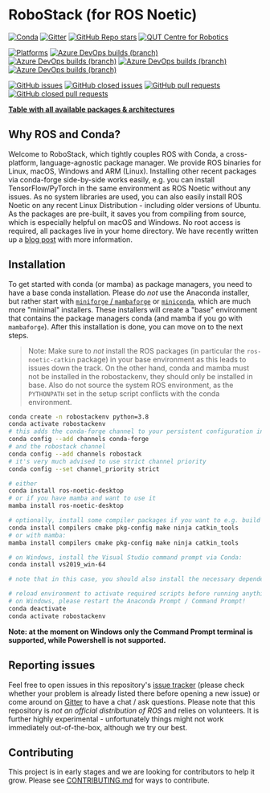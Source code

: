 # RoboStack (for ROS Noetic)
[![Conda](https://img.shields.io/conda/dn/robostack/ros-noetic-desktop?style=flat-square)](https://anaconda.org/robostack/)
[![Gitter](https://img.shields.io/gitter/room/RoboStack/Lobby?style=flat-square)](https://gitter.im/RoboStack/Lobby)
[![GitHub Repo stars](https://img.shields.io/github/stars/robostack/ros-noetic?style=flat-square)](https://github.com/RoboStack/ros-noetic/)
[![QUT Centre for Robotics](https://img.shields.io/badge/collection-QUT%20Robotics-%23043d71?style=flat-square)](https://qcr.ai)

[![Platforms](https://img.shields.io/badge/platforms-linux%20%7C%20win%20%7C%20macos%20%7C%20linux%E2%80%93aarch64-green.svg?style=flat-square)](https://github.com/RoboStack/ros-noetic)
[![Azure DevOps builds (branch)](https://img.shields.io/azure-devops/build/robostack/f91d909b-3931-44f7-9823-19fcd42e7d04/8/buildbranch_linux?label=build%20linux&style=flat-square)](https://dev.azure.com/robostack/ros_pipelines/_build?definitionId=8&_a=summary)
[![Azure DevOps builds (branch)](https://img.shields.io/azure-devops/build/robostack/f91d909b-3931-44f7-9823-19fcd42e7d04/10/buildbranch_win?label=build%20win&style=flat-square)](https://dev.azure.com/robostack/ros_pipelines/_build?definitionId=10&_a=summary)
[![Azure DevOps builds (branch)](https://img.shields.io/azure-devops/build/robostack/f91d909b-3931-44f7-9823-19fcd42e7d04/9/buildbranch_osx?label=build%20macos&style=flat-square)](https://dev.azure.com/robostack/ros_pipelines/_build?definitionId=9&_a=summary)
[![Azure DevOps builds (branch)](https://img.shields.io/azure-devops/build/robostack/f91d909b-3931-44f7-9823-19fcd42e7d04/11/buildbranch_linux_aarch64?label=build%20aarch64&style=flat-square)](https://dev.azure.com/robostack/ros_pipelines/_build?definitionId=11&_a=summary)

[![GitHub issues](https://img.shields.io/github/issues-raw/robostack/ros-noetic?style=flat-square)](https://github.com/RoboStack/ros-noetic/issues)
[![GitHub closed issues](https://img.shields.io/github/issues-closed-raw/robostack/ros-noetic?style=flat-square)](https://github.com/RoboStack/ros-noetic/issues?q=is%3Aissue+is%3Aclosed)
[![GitHub pull requests](https://img.shields.io/github/issues-pr-raw/robostack/ros-noetic?style=flat-square)](https://github.com/RoboStack/ros-noetic/pulls)
[![GitHub closed pull requests](https://img.shields.io/github/issues-pr-closed-raw/robostack/ros-noetic?style=flat-square)](https://github.com/RoboStack/ros-noetic/pulls?q=is%3Apr+is%3Aclosed)

[__Table with all available packages & architectures__](https://robostack.github.io/noetic.html)

## Why ROS and Conda?
Welcome to RoboStack, which tightly couples ROS with Conda, a cross-platform, language-agnostic package manager. We provide ROS binaries for Linux, macOS, Windows and ARM (Linux). Installing other recent packages via conda-forge side-by-side works easily, e.g. you can install TensorFlow/PyTorch in the same environment as ROS Noetic without any issues. As no system libraries are used, you can also easily install ROS Noetic on any recent Linux Distribution - including older versions of Ubuntu. As the packages are pre-built, it saves you from compiling from source, which is especially helpful on macOS and Windows. No root access is required, all packages live in your home directory. We have recently written up a [blog post](https://medium.com/robostack/cross-platform-conda-packages-for-ros-fa1974fd1de3) with more information.

## Installation

To get started with conda (or mamba) as package managers, you need to have a base conda installation. Please do _not_ use the Anaconda installer, but rather start with [`miniforge` / `mambaforge`](https://github.com/conda-forge/miniforge) or [`miniconda`](https://docs.conda.io/en/latest/miniconda.html), which are much more "minimal" installers. These installers will create a "base" environment that contains the package managers conda (and mamba if you go with `mambaforge`). After this installation is done, you can move on to the next steps.

> Note: Make sure to _not_ install the ROS packages (in particular the `ros-noetic-catkin` package) in your base environment as this leads to issues down the track. On the other hand, conda and mamba must not be installed in the robostackenv, they should only be installed in base. Also do not source the system ROS environment, as the `PYTHONPATH` set in the setup script conflicts with the conda environment.

```bash
conda create -n robostackenv python=3.8
conda activate robostackenv
# this adds the conda-forge channel to your persistent configuration in ~/.condarc
conda config --add channels conda-forge
# and the robostack channel
conda config --add channels robostack
# it's very much advised to use strict channel priority
conda config --set channel_priority strict

# either
conda install ros-noetic-desktop
# or if you have mamba and want to use it
mamba install ros-noetic-desktop

# optionally, install some compiler packages if you want to e.g. build packages in a catkin_ws - with conda:
conda install compilers cmake pkg-config make ninja catkin_tools
# or with mamba:
mamba install compilers cmake pkg-config make ninja catkin_tools

# on Windows, install the Visual Studio command prompt via Conda:
conda install vs2019_win-64

# note that in this case, you should also install the necessary dependencies with conda/mamba, if possible

# reload environment to activate required scripts before running anything
# on Windows, please restart the Anaconda Prompt / Command Prompt!
conda deactivate
conda activate robostackenv
```

**Note: at the moment on Windows only the Command Prompt terminal is supported, while Powershell is not supported.**

## Reporting issues
Feel free to open issues in this repository's [issue tracker](https://github.com/RoboStack/ros-noetic/issues) (please check whether your problem is already listed there before opening a new issue) or come around on [Gitter](https://gitter.im/RoboStack/Lobby) to have a chat / ask questions. Please note that this repository is _not an official distribution of ROS_ and relies on volunteers. It is further highly experimental - unfortunately things might not work immediately out-of-the-box, although we try our best.

## Contributing
This project is in early stages and we are looking for contributors to help it grow. Please see [CONTRIBUTING.md](./CONTRIBUTING.md) for ways to contribute.
